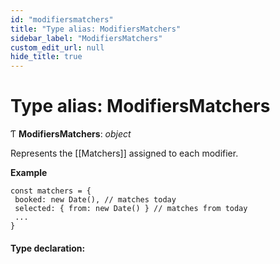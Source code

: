 ```yaml
---
id: "modifiersmatchers"
title: "Type alias: ModifiersMatchers"
sidebar_label: "ModifiersMatchers"
custom_edit_url: null
hide_title: true
---
```


# Type alias: ModifiersMatchers

Ƭ **ModifiersMatchers**: *object*

Represents the [[Matchers]] assigned to each modifier.

**Example**

```
const matchers = {
 booked: new Date(), // matches today
 selected: { from: new Date() } // matches from today
 ...
}
```

#### Type declaration:
